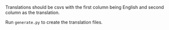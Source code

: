 Translations should be csvs with the first column being English and second column as the translation.

Run `generate.py` to create the translation files.